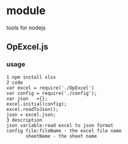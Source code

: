 module
======
tools for nodejs

OpExcel.js
------
### usage
    1 npm install xlsx
    2 code
    var excel = require('./OpExcel')
    var config = require('./config');
    var json   ={};
    excel.initial(config);
    excel.readToJson();
    json = excel.json;
    3 description
    json variable:read excel to json format
    config file:fileName - the excel file name
           sheetName - the sheet name
